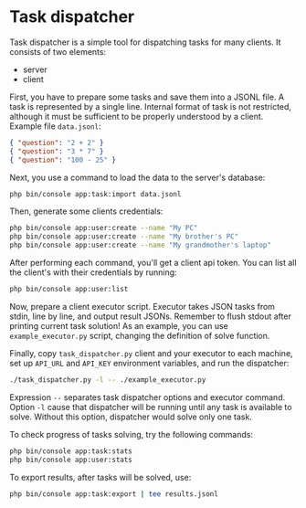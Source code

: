 # Task dispatcher

Task dispatcher is a simple tool for dispatching tasks for many clients. It consists of two elements:
- server
- client

First, you have to prepare some tasks and save them into a JSONL file. A task is represented by a single line. Internal format of task is not restricted, although it must be sufficient to be properly understood by a client. Example file `data.jsonl`:
```json
{ "question": "2 + 2" }
{ "question": "3 * 7" }
{ "question": "100 - 25" }
```

Next, you use a command to load the data to the server's database:
```sh
php bin/console app:task:import data.jsonl
```

Then, generate some clients credentials:
```sh
php bin/console app:user:create --name "My PC"
php bin/console app:user:create --name "My brother's PC"
php bin/console app:user:create --name "My grandmother's laptop"
```

After performing each command, you'll get a client api token. You can list all the client's with their credentials by running:
```sh
php bin/console app:user:list
```

Now, prepare a client executor script. Executor takes JSON tasks from stdin, line by line, and output result JSONs. Remember to flush stdout after printing current task solution! As an example, you can use `example_executor.py` script, changing the definition of solve function.

Finally, copy `task_dispatcher.py` client and your executor to each machine, set up `API_URL` and `API_KEY` environment variables, and run the dispatcher:
```sh
./task_dispatcher.py -l -- ./example_executor.py
```

Expression `--` separates task dispatcher options and executor command. Option `-l` cause that dispatcher will be running until any task is available to solve. Without this option, dispatcher would solve only one task.

To check progress of tasks solving, try the following commands:
```sh
php bin/console app:task:stats
php bin/console app:user:stats
```

To export results, after tasks will be solved, use:
```sh
php bin/console app:task:export | tee results.jsonl
```
